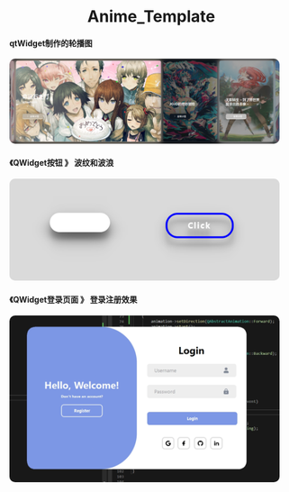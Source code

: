 <div align="center">
  <h1>Anime_Template</h1>
</div>

#### qtWidget制作的轮播图
<img src="res/carousel_card.png" style="border-radius: 10px;width: 30rem">

#### 《QWidget按钮 》 波纹和波浪
<img src="res/2_btn.png" style="border-radius: 10px;width: 30rem">

#### 《QWidget登录页面 》 登录注册效果
<img src="res/Responsive_form.png" style="border-radius: 10px;width: 30rem">
